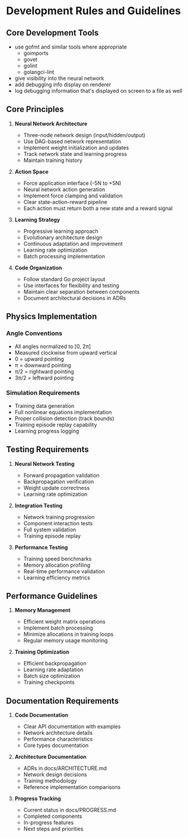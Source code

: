 # Development Rules and Guidelines

## Core Development Tools
* use gofmt and similar tools where appropriate
   * goimports
   * govet
   * golint
   * golangci-lint
* give visibility into the neural network
* add debugging info display on renderer
* log debugging information that's displayed on screen to a file as well

## Core Principles
1. **Neural Network Architecture**
   - Three-node network design (input/hidden/output)
   - Use DAG-based network representation
   - Implement weight initialization and updates
   - Track network state and learning progress
   - Maintain training history

2. **Action Space**
   - Force application interface (-5N to +5N)
   - Neural network action generation
   - Implement force clamping and validation
   - Clear state-action-reward pipeline
   - Each action must return both a new state and a reward signal

3. **Learning Strategy**
   - Progressive learning approach
   - Evolutionary architecture design
   - Continuous adaptation and improvement
   - Learning rate optimization
   - Batch processing implementation

4. **Code Organization**
   - Follow standard Go project layout
   - Use interfaces for flexibility and testing
   - Maintain clear separation between components
   - Document architectural decisions in ADRs

## Physics Implementation

### Angle Conventions
- All angles normalized to [0, 2π]
- Measured clockwise from upward vertical
- 0 = upward pointing
- π = downward pointing
- π/2 = rightward pointing
- 3π/2 = leftward pointing

### Simulation Requirements
- Training data generation
- Full nonlinear equations implementation
- Proper collision detection (track bounds)
- Training episode replay capability
- Learning progress logging

## Testing Requirements
1. **Neural Network Testing**
   - Forward propagation validation
   - Backpropagation verification
   - Weight update correctness
   - Learning rate optimization

2. **Integration Testing**
   - Network training progression
   - Component interaction tests
   - Full system validation
   - Training episode replay

3. **Performance Testing**
   - Training speed benchmarks
   - Memory allocation profiling
   - Real-time performance validation
   - Learning efficiency metrics

## Performance Guidelines
1. **Memory Management**
   - Efficient weight matrix operations
   - Implement batch processing
   - Minimize allocations in training loops
   - Regular memory usage monitoring

2. **Training Optimization**
   - Efficient backpropagation
   - Learning rate adaptation
   - Batch size optimization
   - Training checkpoints

## Documentation Requirements
1. **Code Documentation**
   - Clear API documentation with examples
   - Network architecture details
   - Performance characteristics
   - Core types documentation

2. **Architecture Documentation**
   - ADRs in docs/ARCHITECTURE.md
   - Network design decisions
   - Training methodology
   - Reference implementation comparisons

3. **Progress Tracking**
   - Current status in docs/PROGRESS.md
   - Completed components
   - In-progress features
   - Next steps and priorities
